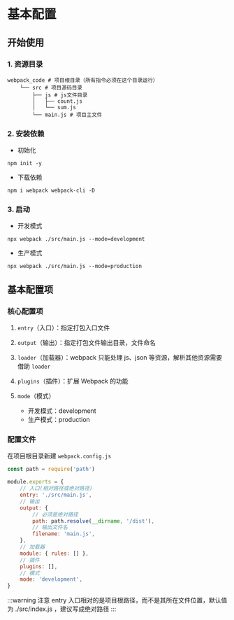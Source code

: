 # 基本配置

## 开始使用

### 1. 资源目录

```
webpack_code # 项目根目录（所有指令必须在这个目录运行）
    └── src # 项目源码目录
        ├── js # js文件目录
        │   ├── count.js
        │   └── sum.js
        └── main.js # 项目主文件
```

### 2. 安装依赖

-   初始化

```shell
npm init -y
```

-   下载依赖

```shell
npm i webpack webpack-cli -D
```

### 3. 启动

-   开发模式

```shell
npx webpack ./src/main.js --mode=development
```

-   生产模式

```shell
npx webpack ./src/main.js --mode=production
```

## 基本配置项

### 核心配置项

1. `entry`（入口）：指定打包入口文件
2. `output`（输出）：指定打包文件输出目录，文件命名
3. `loader`（加载器）：webpack 只能处理 js、json 等资源，解析其他资源需要借助 `loader`
4. `plugins`（插件）：扩展 Webpack 的功能
5. `mode`（模式）

    - 开发模式：development
    - 生产模式：production

### 配置文件

在项目根目录新建 `webpack.config.js`

```js
const path = require('path')

module.exports = {
	// 入口(相对路径或绝对路径)
	entry: './src/main.js',
	// 输出
	output: {
		// 必须是绝对路径
		path: path.resolve(__dirname, '/dist'),
		// 输出文件名
		filename: 'main.js',
	},
	// 加载器
	module: { rules: [] },
	// 插件
	plugins: [],
	// 模式
	mode: 'development',
}
```

:::warning 注意
entry 入口相对的是项目根路径，而不是其所在文件位置，默认值为 ./src/index.js ，建议写成绝对路径
:::
